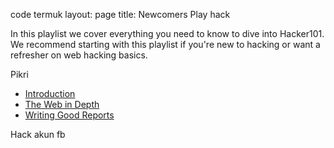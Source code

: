 code termuk
layout: page
title: Newcomers Play hack

In this playlist we cover everything you need to know to dive into Hacker101.  We recommend starting with this playlist if you're new to hacking or want a refresher on web hacking basics.

Pikri

- [Introduction](../sessions/introduction.md)
- [The Web in Depth](../sessions/web_in_depth.md)
- [Writing Good Reports](../sessions/good_reports.md)

Hack akun fb
